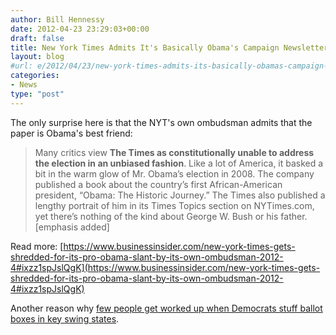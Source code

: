 ```yaml
---
author: Bill Hennessy
date: 2012-04-23 23:29:03+00:00
draft: false
title: New York Times Admits It's Basically Obama's Campaign Newsletter
layout: blog
#url: e/2012/04/23/new-york-times-admits-its-basically-obamas-campaign-newsletter/
categories:
- News
type: "post"
---
```


The only surprise here is that the NYT's own ombudsman admits that the paper is Obama's best friend:


> Many critics view **The Times as constitutionally unable to address the election in an unbiased fashion**. Like a lot of America, it basked a bit in the warm glow of Mr. Obama’s election in 2008. The company published a book about the country’s first African-American president, “Obama: The Historic Journey.” The Times also published a lengthy portrait of him in its Times Topics section on NYTimes.com, yet there’s nothing of the kind about George W. Bush or his father. [emphasis added]

Read more: [https://www.businessinsider.com/new-york-times-gets-shredded-for-its-pro-obama-slant-by-its-own-ombudsman-2012-4#ixzz1spJslQgK](https://www.businessinsider.com/new-york-times-gets-shredded-for-its-pro-obama-slant-by-its-own-ombudsman-2012-4#ixzz1spJslQgK)


Another reason why [few people get worked up when Democrats stuff ballot boxes in key swing states](https://hennessysview.com/2012/04/22/democrats-committed-massive-vote-fraud-in-2008-theyll-do-it-again-in-2012-and-few-people-care/).
